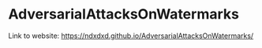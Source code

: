 # AdversarialAttacksOnWatermarks
Link to website: https://ndxdxd.github.io/AdversarialAttacksOnWatermarks/
